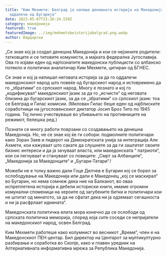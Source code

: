 ```yaml
---
title: "Ким Мехмети: Белград ја напиша денешната историја на Македонија за да ја
  оддалечи од Бугарија"
date: 2023-05-07T22:26:24.539Z
category: македонија
featured: true
featuredImage: ../img/mehmetobeistorijabelgrad.png.webp
author: Вардарски
---
```


„Се знае кој ја создал денешна Македонија и кои се нејзините родители: татковците и се титовите комунисти, а мајката федерална Југославија. Ова го изјави еден од најпознатите македонски публицисти со албанско потекло и политички аналитичар Ким Мехмети, цитиран од БГНЕС.

Се знае и кој ја напишал неговата историја за да го оддалечи македонскиот народ што повеќе од бугарскиот народ и истовремено да го „збратими“ со српскиот народ. Многу е познато и кој го „кодификувал“ македонскиот јазик за да го „исчисти“ од неговата близина до бугарскиот јазик, за да се „збратими“ со српскиот јазик: тоа се Белград и Ѓилас комисии. (Милован Ѓилас беше еден од најблиските соработници на југословенскиот диктатор Јосип Броз Тито по 1945 година. Тој лично учествуваше во убивањето на противниците на режимот, белешка ред.)

Познати се многу работи поврзани со создавањето на денешна Македонија. Но, не се знае кој ќе ги собори: подмолните политичари како Зоран Заев и лидерот на Демократската унија за интеграција Али Ахмети, кои кажуваат што сакате да слушнете за да ги заштитат своите бизнис интереси и да ја зачуваат власта, или македонската “ патриоти“, кои си легнуваат и стануваат со повиците: „Смрт за Албанците“, „Македонија за Македонците“ и „Бугари-Татари“.!

Можеби не е толку важно дали Гоце Делчев е Бугарин кој се борел за ослободување на Македонија или дали е Македонец „кој се маскирал“ во Бугарин, но нема сомнеж дека ние на Балканот, во оваа испреплетена историја и дебели историски книги, имаме огромни комунални споменици на хероите од загубените битки и политичари кои не штитат од минатото, за да не сфатат дека ни ја одземаат сегашноста и ни ја расфрлаат иднината“.

Македонската политичка елита мора конечно да се ослободи од српската политичка меморија, според која сите соседи се непријатели на македонскиот народ, освен Белград.

Ким Мехмети работеше како колумнист во весникот „Време“, член е на Македонскиот ПЕН центар. Бил директор на Центарот за мултикултурно разбирање и соработка во Скопје, како и главен уредник на Алтернативната информативна мрежа за Република Македонија.
